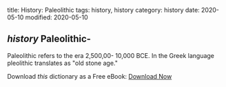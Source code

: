 title: History: Paleolithic
tags: history, history
category: history
date: 2020-05-10
modified: 2020-05-10

## _history_  Paleolithic-
Paleolithic refers to the era
    2,500,00-
10,000 BCE.  In the Greek language pleolithic
  translates as "old stone age."


Download *this* dictionary as a Free eBook: [Download Now]({static}static/CairnsHistoryDictionary.pdf)

